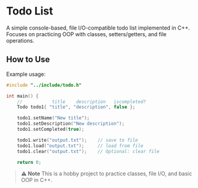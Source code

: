 # Todo List

A simple console-based, file I/O-compatible todo list implemented in C++.
Focuses on practicing OOP with classes, setters/getters, and file operations.

## How to Use

Example usage:

```cpp
#include "../include/todo.h"

int main() {
    //           title    description   iscompleted?
    Todo todo1{ "title", "description", false };

    todo1.setName("New title");
    todo1.setDescription("New description");
    todo1.setCompleted(true);

    todo1.write("output.txt");    // save to file
    todo1.load("output.txt");     // load from file
    todo1.clear("output.txt");    // Optional: clear file

    return 0;
```

> **:warning: Note**
> This is a hobby project to practice classes, file I/O, and basic OOP in C++.
